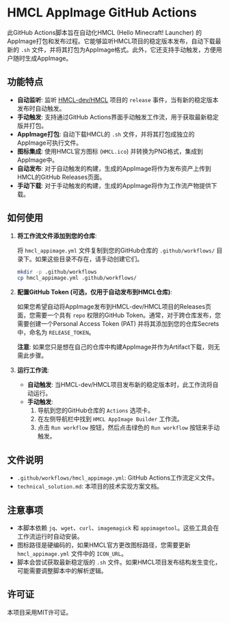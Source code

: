 # HMCL AppImage GitHub Actions

此GitHub Actions脚本旨在自动化HMCL (Hello Minecraft! Launcher) 的AppImage打包和发布过程。它能够监听HMCL项目的稳定版本发布，自动下载最新的 `.sh` 文件，并将其打包为AppImage格式。此外，它还支持手动触发，方便用户随时生成AppImage。

## 功能特点

- **自动监听**: 监听 [HMCL-dev/HMCL](https://github.com/HMCL-dev/HMCL) 项目的 `release` 事件，当有新的稳定版本发布时自动触发。
- **手动触发**: 支持通过GitHub Actions界面手动触发工作流，用于获取最新稳定版并打包。
- **AppImage打包**: 自动下载HMCL的 `.sh` 文件，并将其打包成独立的AppImage可执行文件。
- **图标集成**: 使用HMCL官方图标 (`HMCL.ico`) 并转换为PNG格式，集成到AppImage中。
- **自动发布**: 对于自动触发的构建，生成的AppImage将作为发布资产上传到HMCL的GitHub Releases页面。
- **手动下载**: 对于手动触发的构建，生成的AppImage将作为工作流产物提供下载。

## 如何使用

1. **将工作流文件添加到您的仓库**:

   将 `hmcl_appimage.yml` 文件复制到您的GitHub仓库的 `.github/workflows/` 目录下。如果这些目录不存在，请手动创建它们。

   ```bash
   mkdir -p .github/workflows
   cp hmcl_appimage.yml .github/workflows/
   ```

2. **配置GitHub Token (可选，仅用于自动发布到HMCL仓库)**:

   如果您希望自动将AppImage发布到HMCL-dev/HMCL项目的Releases页面，您需要一个具有 `repo` 权限的GitHub Token。通常，对于跨仓库发布，您需要创建一个Personal Access Token (PAT) 并将其添加到您的仓库Secrets中，命名为 `RELEASE_TOKEN`。

   **注意**: 如果您只是想在自己的仓库中构建AppImage并作为Artifact下载，则无需此步骤。

3. **运行工作流**:

   - **自动触发**: 当HMCL-dev/HMCL项目发布新的稳定版本时，此工作流将自动运行。
   - **手动触发**: 
     1. 导航到您的GitHub仓库的 `Actions` 选项卡。
     2. 在左侧导航栏中找到 `HMCL AppImage Builder` 工作流。
     3. 点击 `Run workflow` 按钮，然后点击绿色的 `Run workflow` 按钮来手动触发。

## 文件说明

- `.github/workflows/hmcl_appimage.yml`: GitHub Actions工作流定义文件。
- `technical_solution.md`: 本项目的技术实现方案文档。

## 注意事项

- 本脚本依赖 `jq`、`wget`、`curl`、`imagemagick` 和 `appimagetool`。这些工具会在工作流运行时自动安装。
- 图标路径是硬编码的，如果HMCL官方更改图标路径，您需要更新 `hmcl_appimage.yml` 文件中的 `ICON_URL`。
- 脚本会尝试获取最新稳定版的 `.sh` 文件。如果HMCL项目发布结构发生变化，可能需要调整脚本中的解析逻辑。

## 许可证

本项目采用MIT许可证。

